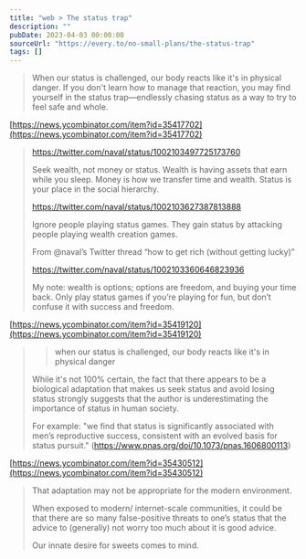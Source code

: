 ```yaml
---
title: "web > The status trap"
description: ""
pubDate: 2023-04-03 00:00:00
sourceUrl: "https://every.to/no-small-plans/the-status-trap"
tags: []
---
```


> When our status is challenged, our body reacts like it's in physical danger. If you don't learn how to manage that reaction, you may find yourself in the status trap—endlessly chasing status as a way to try to feel safe and whole.

[https://news.ycombinator.com/item?id=35417702](https://news.ycombinator.com/item?id=35417702)

> https://twitter.com/naval/status/1002103497725173760
> 
> Seek wealth, not money or status. Wealth is having assets that earn while you sleep. Money is how we transfer time and wealth. Status is your place in the social hierarchy.
> 
> https://twitter.com/naval/status/1002103627387813888
> 
> Ignore people playing status games. They gain status by attacking people playing wealth creation games.
> 
> From @naval’s Twitter thread “how to get rich (without getting lucky)”
> 
> https://twitter.com/naval/status/1002103360646823936
> 
> My note: wealth is options; options are freedom, and buying your time back. Only play status games if you’re playing for fun, but don’t confuse it with success and freedom. 

 	
[https://news.ycombinator.com/item?id=35419120](https://news.ycombinator.com/item?id=35419120)

> > when our status is challenged, our body reacts like it's in physical danger
> 
> While it's not 100% certain, the fact that there appears to be a biological adaptation that makes us seek status and avoid losing status strongly suggests that the author is underestimating the importance of status in human society.
> 
> For example: "we find that status is significantly associated with men’s reproductive success, consistent with an evolved basis for status pursuit." (https://www.pnas.org/doi/10.1073/pnas.1606800113)
	
[https://news.ycombinator.com/item?id=35430512](https://news.ycombinator.com/item?id=35430512)

> That adaptation may not be appropriate for the modern environment.
> 
> When exposed to modern/ internet-scale communities, it could be that there are so many false-positive threats to one’s status that the advice to (generally) not worry too much about it is good advice.
> 
> Our innate desire for sweets comes to mind.